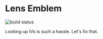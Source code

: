 # Lens Emblem

![build status](https://travis-ci.org/andrewvora/lens-emblem.svg?branch=master)

Looking up IVs is such a hassle. Let's fix that.